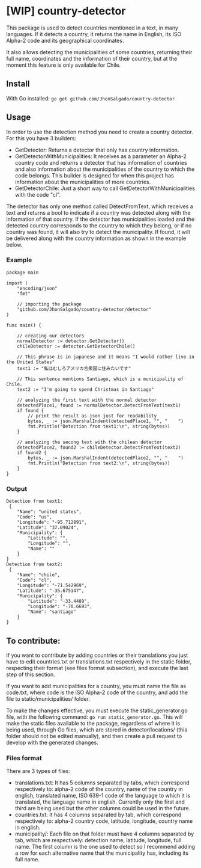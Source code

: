# [WIP] country-detector
This package is used to detect countries mentioned in a text, in many languages. If it detects a country, it returns the name in English, its ISO Alpha-2 code and its geographical coordinates.

It also allows detecting the municipalities of some countries, returning their full name, coordinates and the information of their country, but at the moment this feature is only available for Chile.

## Install
With Go installed:
`go get github.com/JhonSalgado/country-detector`

## Usage
In order to use the detection method you need to create a country detector. For this you have 3 builders:

- GetDetector: Returns a detector that only has country information.
- GetDetectorWithMunicipalities: It receives as a parameter an Alpha-2 country code and returns a detector that has information of countries and also information about the municipalities of the country to which the code belongs. This builder is designed for when this project has information about the municipalities of more countries. 
- GetDetectorChile: Just a short way to call GetDetectorWithMunicipalities with the code "cl".

The detector has only one method called DetectFromText, which receives a text and returns a bool to indicate if a country was detected along with the information of that country. If the detector has municipalities loaded and the detected country corresponds to the country to which they belong, or if no country was found, it will also try to detect the municipality. If found, it will be delivered along with the country information as shown in the example below.

### Example
```
package main

import (
	"encoding/json"
	"fmt"

	// importing the package
	"github.com/JhonSalgado/country-detector/detector"
)

func main() {

	// creating our detectors
	normalDetector := detector.GetDetector()
	chileDetector := detector.GetDetectorChile()

	// This phrase is in japanese and it means "I would rather live in the United States"
	text1 := "私はむしろアメリカ合衆国に住みたいです"

	// This sentence mentions Santiago, which is a municipality of Chile. 
	text2 := "I'm going to spend Christmas in Santiago"

	// analyzing the first text with the normal detector
	detectedPlace1, found := normalDetector.DetectFromText(text1)
	if found {
		// print the result as json just for readability
		bytes, _ := json.MarshalIndent(detectedPlace1, "", "    ")
		fmt.Println("Detection from text1:\n", string(bytes))
	}

	// analyzing the secong text with the chilean detector
	detectedPlace2, found2 := chileDetector.DetectFromText(text2)
	if found2 {
		bytes, _ := json.MarshalIndent(detectedPlace2, "", "    ")
		fmt.Println("Detection from text2:\n", string(bytes))
	}
}
```
### Output
```
Detection from text1:
 {
    "Name": "united states",
    "Code": "us",
    "Longitude": "-95.712891",
    "Latitude": "37.09024",
    "Municipality": {
        "Latitude": "",
        "Longitude": "",
        "Name": ""
    }
}
Detection from text2:
 {
    "Name": "chile",
    "Code": "cl",
    "Longitude": "-71.542969",
    "Latitude": "-35.675147",
    "Municipality": {
        "Latitude": "-33.4489",
        "Longitude": "-70.6693",
        "Name": "santiago"
    }
}
```
## To contribute:

If you want to contribute by adding countries or their translations you just have to edit countries.txt or translations.txt respectively in the static folder, respecting their format (see files format subsection), and execute the last step of this section.

If you want to add municipalities for a country, you must name the file as code.txt, where code is the ISO Alpha-2 code of the country, and add the file to static/municipalities/ folder.

To make the changes effective, you must execute the static\_generator.go file, with the following command: `go run static_generator.go`. This will make the static files available to the package, regardless of where it is being used, through Go files, which are stored in detector/locations/ (this folder should not be edited manually), and then create a pull request to develop with the generated changes.

### Files format
There are 3 types of files:
- translations.txt: It has 5 columns separated by tabs, which correspond respectively to: alpha-2 code of the country, name of the country in english, translated name, ISO 639-1 code of the language to which it is translated, the language name in english. Currently only the first and third are being used but the other columns could be used in the future.
- countries.txt: It has 4 columns separated by tab, which correspond respectively to: alpha-2 country code, latitude, longitude, country name in english.
- municipality/: Each file on that folder must have 4 columns separated by tab, which are respectively: detection name, latitude, longitude, full name. The first column is the one used to detect so I recommend adding a row for each alternative name that the municipality has, including its full name.
